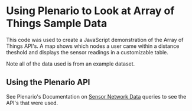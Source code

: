 #  Using Plenario to Look at Array of Things Sample Data

This code was used to create a JavaScript demonstration of the Array of Things API's. A map shows which nodes a user came within a distance theshold and displays the sensor readings in a customizable table. 

Note all of the data used is from an example dataset.

## Using the Plenario API

See Plenario's Documentation on [Sensor Network Data](http://docs.plenar.io/#sensor-network-data) queries to see the 
API's that were used.
